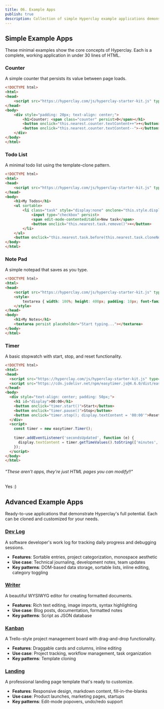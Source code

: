 ```yaml
---
title: 06. Example Apps
publish: true
description: Collection of simple Hyperclay example applications demonstrating core concepts in under 30 lines of HTML each
---
```


## Simple Example Apps

These minimal examples show the core concepts of Hyperclay. Each is a complete, working application in under 30 lines of HTML.

### Counter

A simple counter that persists its value between page loads.

```html
<!DOCTYPE html>
<html>
<head>
    <script src="https://hyperclay.com/js/hyperclay-starter-kit.js" type="module"></script>
</head>
<body>
    <div style="padding: 20px; text-align: center;">
        <h1>Counter: <span class="counter" persist>0</span></h1>
        <button onclick="this.nearest.counter.textContent++">+</button>
        <button onclick="this.nearest.counter.textContent--">-</button>
    </div>
</body>
</html>
```

### Todo List

A minimal todo list using the template-clone pattern.

```html
<!DOCTYPE html>
<html>
<head>
    <script src="https://hyperclay.com/js/hyperclay-starter-kit.js" type="module"></script>
</head>
<body>
    <h1>My Todos</h1>
    <ul sortable>
        <li class="task" style="display:none" onclone="this.style.display='block'">
            <input type="checkbox" persist>
            <span edit-mode-contenteditable>New task</span>
            <button onclick="this.nearest.task.remove()">×</button>
        </li>
    </ul>
    <button onclick="this.nearest.task.before(this.nearest.task.cloneNode(true))">Add Task</button>
</body>
</html>
```

### Note Pad

A simple notepad that saves as you type.

```html
<!DOCTYPE html>
<html>
<head>
    <script src="https://hyperclay.com/js/hyperclay-starter-kit.js" type="module"></script>
    <style>
        textarea { width: 100%; height: 400px; padding: 10px; font-family: monospace; }
    </style>
</head>
<body>
    <h1>My Notes</h1>
    <textarea persist placeholder="Start typing..."></textarea>
</body>
</html>
```

### Timer

A basic stopwatch with start, stop, and reset functionality.

```html
<!DOCTYPE html>
<html>
<head>
  <script src="https://hyperclay.com/js/hyperclay-starter-kit.js" type="module"></script>
  <script src="https://cdn.jsdelivr.net/npm/easytimer.js@4.6.0/dist/easytimer.min.js"></script>
</head>
<body>
  <div style="text-align: center; padding: 50px;">
    <h1 id="display">00:00</h1>
    <button onclick="timer.start()">Start</button>
    <button onclick="timer.pause()">Stop</button>
    <button onclick="timer.stop(); display.textContent = '00:00'">Reset</button>
  </div>
  <script>
    const timer = new easytimer.Timer();
    
    timer.addEventListener('secondsUpdated', function (e) {
      display.textContent = timer.getTimeValues().toString(['minutes', 'seconds']);
    });
  </script>
</body>
</html>
```

###### "These aren't apps, they're just HTML pages you can modify!!" 
Yes :)

## Advanced Example Apps

Ready-to-use applications that demonstrate Hyperclay's full potential. Each can be cloned and customized for your needs.

### [Dev Log](https://devlog.hyperclay.com/?editmode=true)

A software developer's work log for tracking daily progress and debugging sessions.

- **Features**: Sortable entries, project categorization, monospace aesthetic
- **Use case**: Technical journaling, development notes, team updates
- **Key patterns**: DOM-based data storage, sortable lists, inline editing, category toggling

### [Writer](https://writer.hyperclay.com/?editmode=true)

A beautiful WYSIWYG editor for creating formatted documents.

- **Features**: Rich text editing, image imports, syntax highlighting
- **Use case**: Blog posts, documentation, formatted notes
- **Key patterns**: Script as JSON database

### [Kanban](https://kanban.hyperclay.com/?editmode=true)

A Trello-style project management board with drag-and-drop functionality.

- **Features**: Draggable cards and columns, inline editing
- **Use case**: Project tracking, workflow management, task organization
- **Key patterns**: Template cloning

### [Landing](https://landing.hyperclay.com/?editmode=true)

A professional landing page template that's ready to customize.

- **Features**: Responsive design, markdown content, fill-in-the-blanks
- **Use case**: Product launches, marketing pages, startups
- **Key patterns**: Edit-mode popovers, undo/redo support